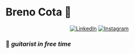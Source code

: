 # Breno Cota :metal:

<p align="center">  
 <a href="https://www.linkedin.com/in/breno-cota-a51711177/"><img alt="LinkedIn" src="https://img.shields.io/badge/LinkedIn-Breno%20Cota-blue?logo=linkedin?logo=linkedin"></a>
 <a href="https://www.instagram.com/dbrno/"><img alt="Instagram" src="https://img.shields.io/badge/Instagram-Breno%20Cota-green?logo=instagram?logo=instagram"></a>
</p>


### :guitar: *guitarist in free time*

